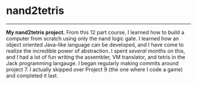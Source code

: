 # nand2tetris
***
**My nand2tetris project.** From this 12 part course, I learned how to build a computer from scratch using only the nand logic gate. I learned how an object oriented Java-like language can be developed, and I have come to realize the incredible power of abstraction. I spent *several* months on this, and I had a lot of fun writing the assembler, VM translator, and tetris in the Jack programming langauge. I began regularly making commits around project 7. I actually skipped over Project 9 (the one where I code a game) and completed it last.

